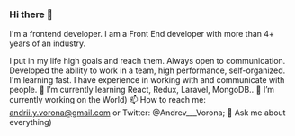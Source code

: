 ### Hi there 👋

I'm a frontend developer. I am a Front End developer with more than 4+ years of an industry.

I put in my life high goals and reach them. Always open to communication. Developed the ability to work in a team, high
performance, self-organized. I'm learning fast. I have experience in working with and communicate with people.
 🌱 I’m currently learning React, Redux, Laravel, MongoDB..
 🔭 I’m currently working on the World)
 📫 How to reach me: andrii.y.vorona@gmail.com or Twitter: @Andrev___Vorona;
 💬 Ask me about everything)

<!--
Here are some ideas to get you started:
**andriivorona/andriivorona** is a ✨ _special_ ✨ repository because its `README.md` (this file) appears on your GitHub profile.
- 🔭 I’m currently working on ...
- 🌱 I’m currently learning ...
- 👯 I’m looking to collaborate on ...
- 🤔 I’m looking for help with ...
- 💬 Ask me about ...
- 📫 How to reach me: ...
- 😄 Pronouns: ...
- ⚡ Fun fact: ... -->
